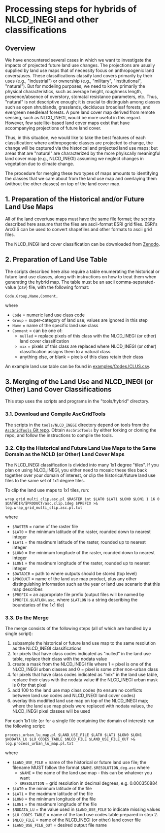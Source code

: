 # Processing steps for hybrids of NLCD_INEGI and other classifications

## Overview
We have encountered several cases in which we want to investigate the impacts of projected future land use changes.  The projections are usually supplied by land use maps that of necessity focus on anthropogenic land covers/uses. These classifications classify land covers primarily by their uses (e.g., "industrial") or ownership (e.g., "military", "institutional", "natural"). But for modeling purposes, we need to know primarily the physical characteristics, such as average height, roughness length, presence/absence of overstory, stomatal resistance parameters, etc. Thus, "natural" is not descriptive enough; it is crucial to distinguish among classes such as open shrublands, grasslands, deciduous broadleaf forests, and evergreen needleleaf forests. A pure land cover map derived from remote sensing, such as NLCD_INEGI, would be more useful in this regard. However, few satellite-based land cover maps exist that have accompanying projections of future land cover.

Thus, in this situation, we would like to take the best features of each classification: where anthropogenic classes are projected to change, the change will be captured via the historical and projected land use maps; but areas that are "natural" are characterized by the more phyiscally meaningful land cover map (e.g., NLCD_INEGI) assuming we neglect changes in vegetation due to climate change.

The procedure for merging these two types of maps amounts to identifying the classes that we care about from the land use map and overlaying them (without the other classes) on top of the land cover map.

## 1. Preparation of the Historical and/or Future Land Use Maps

All of the land cover/use maps must have the same file format; the scripts described here assume that the files are ascii-format ESRI grid files. ESRI's ArcGIS can be used to convert shapefiles and other formats to ascii grid files.

The NLCD_INEGI land cover classification can be downloaded from [Zenodo](https://www.zenodo.org/record/2591501).

## 2. Preparation of Land Use Table

The scripts described here also require a table enumerating the historical or future land use classes, along with instructions on how to treat them when generating the hybrid map. The table must be an ascii comma-separated-value (csv) file, with the following format:

   `Code,Group,Name,Comment,`

where
 - `Code` = numeric land use class code
 - `Group` = super-category of land use; values are ignored in this step
 - `Name` = name of the specific land use class
 - `Comment` = can be one of:
   - `nulled` = replace pixels of this class with the NLCD_INEGI (or other) land cover classification
   - `mix` = pixels of this class are replaced where NLCD_INEGI (or other) classification assigns them to a natural class
   - anything else, or blank = pixels of this class retain their class

An example land use table can be found in [examples/Codes.ICLUS.csv](examples/Codes.ICLUS.csv).

## 3. Merging of the Land Use and NLCD_INEGI (or Other) Land Cover Classifications

This step uses the scripts and programs in the "tools/hybrid" directory.

### 3.1. Download and Compile AscGridTools

The scripts in the `tools/NLCD_INEGI` directory depend on tools from the [`AscGridTools` Git repo](https://github.com/tbohn/AscGridTools). Obtain `AscGridTools` by either forking or cloning the repo, and follow the instructions to compile the tools.

### 3.2. Clip the Historical and Future Land Use Maps to the Same Domain as the NCLD (or Other) Land Cover Maps

The NLCD_INEGI classification is divided into many 1x1 degree "tiles". If you plan on using NLCD_INEGI, you either need to mosaic these tiles back together over your domain of interest, or clip the historical/future land use files to the same set of 1x1 degree tiles.

To clip the land use maps to 1x1 tiles, run:

   `wrap_grid_multi_clip.asc.pl $RASTER int $LAT0 $LAT1 $LON0 $LON1 1 16 0 $DATADIR/$PRODUCT/asc.clip.1deg $PREFIX >& log.wrap_grid_multi_clip.asc.pl.txt`

where

 - `$RASTER` = name of the raster file
 - `$LAT0` = the minimum latitude of the raster, rounded down to nearest integer
 - `$LAT1` = the maximum latitude of the raster, rounded up to nearest integer
 - `$LON0` = the minimum longitude of the raster, rounded down to nearest integer
 - `$LON1` = the maximum longitude of the raster, rounded up to nearest integer
 - `$DATADIR` = path to where outputs should be stored (top level)
 - `$PRODUCT` = name of the land use map product, plus any other distinguishing information such as the year or land use scenario that this map describes
 - `$PREFIX` = an appropriate file prefix (output files will be named by `$PREFIX.$LATLON.asc`, where `$LATLON` is a string describing the boundaries of the 1x1 tile)

### 3.3. Do the Merge

The merge consists of the following steps (all of which are handled by a single script):
 1. subsample the historical or future land use map to the same resolution as the NLCD_INEGI classifications
 2. for pixels that have class codes indicated as "nulled" in the land use table, replace their class with the nodata value
 3. create a mask from the NLCD_INEGI file where 1 = pixel is one of the NLCD_INEGI urban classes and 0 = pixel is some other non-urban class
 4. for pixels that have class codes indicated as "mix" in the land use table, replace their class with the nodata value **if** the NLCD_INEGI urban mask is 0 for that pixel
 5. add 100 to the land use map class codes (to ensure no conflicts between land use codes and NLCD_INEGI land cover codes)
 6. overlay this modified land use map on top of the NLCD_INEGI map; where the land use map pixels were replaced with nodata values, the NLCD_INEGI pixel classes will be used

For each 1x1 tile (or for a single file containing the domain of interest): run the following script:

   `process_urban_lu_map.pl $LAND_USE_FILE $LAT0 $LAT1 $LON0 $LON1 $NODATA_LU $LU_CODES_TABLE $NLCD_FILE $LAND_USE_FILE_OUT >& log.process_urban_lu_map.pl.txt`

where

 - `$LAND_USE_FILE` = name of the historical or future land use file; the filename MUST follow the format `$NAME.$RESOLUTION_deg.asc` where
   - `$NAME` = the name of the land use map - this can be whatever you want  
   - `$RESOLUTION` = grid resolution in decimal degrees, e.g. 0.000350884  
 - `$LAT0` = the minimum latitude of the file
 - `$LAT1` = the maximum latitude of the file
 - `$LON0` = the minimum longitude of the file
 - `$LON1` = the maximum longitude of the file
 - `$NODATA_LU` = the value used in `$LAND_USE_FILE` to indicate missing values
 - `$LU_CODES_TABLE` = name of the land use codes table prepared in step 2.
 - `$NLCD_FILE` = name of the NLCD_INEGI (or other) land cover file
 - `$LAND_USE_FILE_OUT` = desired output file name

